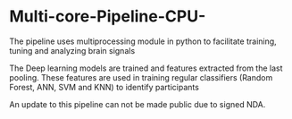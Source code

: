 # Multi-core-Pipeline-CPU-
The pipeline uses multiprocessing module in python to facilitate training, tuning and analyzing brain signals

The Deep learning models are trained and features extracted from the last pooling. These features are used in training
regular classifiers (Random Forest, ANN, SVM and KNN) to identify participants

An update to this pipeline can not be made public due to signed NDA.
